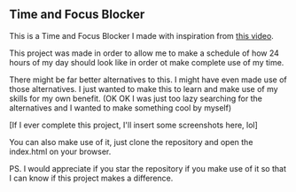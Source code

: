 ## Time and Focus Blocker

This is a Time and Focus Blocker I made with inspiration from [this video](https://youtu.be/ifZWcPXDyFc?si=TV3miPxpziuOf9JA).

This project was made in order to allow me to make a schedule of how 24 hours of my day should look like in order ot make complete use of my time.

There might be far better alternatives to this. I might have even made use of those alternatives. I just wanted to make this to learn and make use of my skills for my own benefit. (OK OK I was just too lazy searching for the alternatives and I wanted to make something cool by myself)

[If I ever complete this project, I'll insert some screenshots here, lol]

You can also make use of it, just clone the repository and open the index.html on your browser.

PS. I would appreciate if you star the repository if you make use of it so that I can know if this project makes a difference.